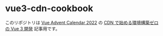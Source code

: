 # vue3-cdn-cookbook

このリポジトリは [Vue Advent Calendar 2022](https://qiita.com/advent-calendar/2022/vue) の [CDN で始める環境構築ゼロの Vue 3 開発](https://qiita.com/aster-mnch/private/3e2cf8b77fe4eb9936e4) 記事用です。